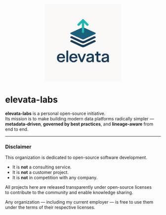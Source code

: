 <p align="center">
  <img src="assets/logo.png" alt="elevata logo" width="250"/>
</p>

# elevata-labs

**elevata-labs** is a personal open-source initiative.  
Its mission is to make building modern data platforms radically simpler —  
**metadata-driven**, **governed by best practices**, and **lineage-aware** from end to end.

---

### Disclaimer  
This organization is dedicated to open-source software development.  

- It is **not** a consulting service.  
- It is **not** a customer project.  
- It is **not** in competition with any company.  

All projects here are released transparently under open-source licenses  
to contribute to the community and enable knowledge sharing.  

Any organization — including my current employer — is free to use them  
under the terms of their respective licenses.
